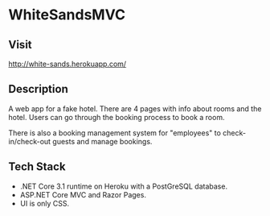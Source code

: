 # WhiteSandsMVC

## Visit
http://white-sands.herokuapp.com/

## Description
A web app for a fake hotel. There are 4 pages with info about rooms and the hotel. Users can go through the booking process to book a room.

There is also a booking management system for "employees" to check-in/check-out guests and manage bookings.

## Tech Stack
- .NET Core 3.1 runtime on Heroku with a PostGreSQL database.
- ASP.NET Core MVC and Razor Pages.
- UI is only CSS.

